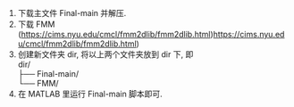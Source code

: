 1. 下载主文件 Final-main 并解压.
2. 下载 FMM (https://cims.nyu.edu/cmcl/fmm2dlib/fmm2dlib.html)https://cims.nyu.edu/cmcl/fmm2dlib/fmm2dlib.html) 
3. 创建新文件夹 dir, 将以上两个文件夹放到 dir 下, 即  
  dir/  
    ├── Final-main/  
    └── FMM/  
3. 在 MATLAB 里运行 Final-main 脚本即可.


